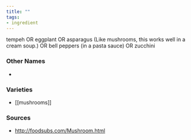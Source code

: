 ```yaml
---
title: ""
tags:
- ingredient
---
```

tempeh OR eggplant OR asparagus (Like mushrooms, this works well in a cream soup.) OR bell peppers (in a pasta sauce) OR zucchini

### Other Names

* 

### Varieties

* [[mushrooms]]

### Sources
* http://foodsubs.com/Mushroom.html
